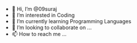 - 👋 Hi, I’m @09suraj
- 👀 I’m interested in Coding
- 🌱 I’m currently learning Programming Languages
- 💞️ I’m looking to collaborate on ...
- 📫 How to reach me ...

<!---
09suraj/09suraj is a ✨ special ✨ repository because its `README.md` (this file) appears on your GitHub profile.
You can click the Preview link to take a look at your changes.
--->
